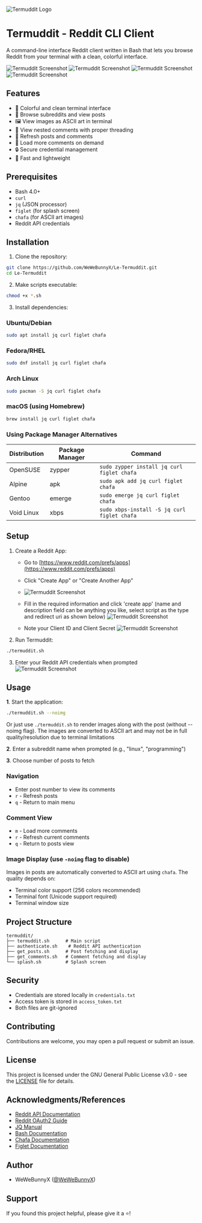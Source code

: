 ![Termuddit Logo](logo.png)

# Termuddit - Reddit CLI Client

A command-line interface Reddit client written in Bash that lets you browse Reddit from your terminal with a clean, colorful interface.

![Termuddit Screenshot](demonstration/screenshot.png)
![Termuddit Screenshot](demonstration/demo4.png)
![Termuddit Screenshot](demonstration/demo2.png)
![Termuddit Screenshot](demonstration/demo5.png)

## Features

- 🎨 Colorful and clean terminal interface
- 👀 Browse subreddits and view posts
- 🖼️ View images as ASCII art in terminal
- 💬 View nested comments with proper threading
- 🔄 Refresh posts and comments
- 🎯 Load more comments on demand
- 🔒 Secure credential management
- 🚀 Fast and lightweight

## Prerequisites

- Bash 4.0+
- `curl`
- `jq` (JSON processor)
- `figlet` (for splash screen)
- `chafa` (for ASCII art images)
- Reddit API credentials

## Installation

1. Clone the repository:
```bash
git clone https://github.com/WeWeBunnyX/Le-Termuddit.git
cd Le-Termuddit
```

2. Make scripts executable:
```bash
chmod +x *.sh
```

3. Install dependencies:

### Ubuntu/Debian
```bash
sudo apt install jq curl figlet chafa
```

### Fedora/RHEL
```bash
sudo dnf install jq curl figlet chafa
```

### Arch Linux
```bash
sudo pacman -S jq curl figlet chafa
```

### macOS (using Homebrew)
```bash
brew install jq curl figlet chafa
```

### Using Package Manager Alternatives
| Distribution | Package Manager | Command |
|-------------|----------------|---------|
| OpenSUSE    | zypper         | `sudo zypper install jq curl figlet chafa` |
| Alpine      | apk            | `sudo apk add jq curl figlet chafa` |
| Gentoo      | emerge         | `sudo emerge jq curl figlet chafa` |
| Void Linux  | xbps           | `sudo xbps-install -S jq curl figlet chafa` |

## Setup

1. Create a Reddit App:
   - Go to [https://www.reddit.com/prefs/apps](https://www.reddit.com/prefs/apps)
     
   - Click "Create App" or "Create Another App"
   - ![Termuddit Screenshot](https://i.ibb.co/Kx1Ys3YJ/Screenshot-From-2025-09-21-11-44-08.png)
     
   - Fill in the required information and click 'create app' (name and description field can be anything you like, select script as the type and redirect uri as shown below)
     ![Termuddit Screenshot](https://i.ibb.co/0jWM59jg/Screenshot-From-2025-09-21-12-20-45.png)

   - Note your Client ID and Client Secret
     ![Termuddit Screenshot](https://i.ibb.co/tPwTSKCq/Screenshot-From-2025-09-21-12-21-35.png)


2. Run Termuddit:
```bash
./termuddit.sh
```

3. Enter your Reddit API credentials when prompted
   ![Termuddit Screenshot](https://i.ibb.co/B5m9ry8L/Screenshot-From-2025-09-21-14-18-42.png)


## Usage

**1**. Start the application:
```bash
./termuddit.sh --noimg
```

Or just use ```./termuddit.sh``` to render images along with the post (without --noimg flag). The images are converted to ASCII art and may not be in full quality/resolution due to terminal limitations

**2**. Enter a subreddit name when prompted (e.g., "linux", "programming")

**3**. Choose number of posts to fetch

### Navigation

- Enter post number to view its comments
- `r` - Refresh posts
- `q` - Return to main menu

### Comment View

- `m` - Load more comments
- `r` - Refresh current comments
- `q` - Return to posts view

### Image Display (use ```-noimg``` flag to disable)

Images in posts are automatically converted to ASCII art using `chafa`. The quality depends on:
- Terminal color support (256 colors recommended)
- Terminal font (Unicode support required)
- Terminal window size

## Project Structure

```
termuddit/
├── termuddit.sh      # Main script
├── authenticate.sh    # Reddit API authentication
├── get_posts.sh      # Post fetching and display
├── get_comments.sh   # Comment fetching and display
└── splash.sh         # Splash screen
```

## Security

- Credentials are stored locally in `credentials.txt`
- Access token is stored in `access_token.txt`
- Both files are git-ignored

## Contributing

Contributions are welcome, you may open a pull request or submit an issue.

## License

This project is licensed under the GNU General Public License v3.0 - see the [LICENSE](LICENSE) file for details.

## Acknowledgments/References

- [Reddit API Documentation](https://www.reddit.com/dev/api/)
- [Reddit OAuth2 Guide](https://github.com/reddit-archive/reddit/wiki/OAuth2)
- [JQ Manual](https://stedolan.github.io/jq/manual/)
- [Bash Documentation](https://www.gnu.org/software/bash/manual/)
- [Chafa Documentation](https://hpjansson.org/chafa/)
- [Figlet Documentation](http://www.figlet.org/)

## Author

- WeWeBunnyX ([@WeWeBunnyX](https://reddit.com/u/WeWeBunnyX))

## Support

If you found this project helpful, please give it a ⭐️!

